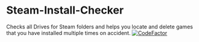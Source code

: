 # Steam-Install-Checker
 Checks all Drives for Steam folders and helps you locate and delete games that you have installed multiple times on accident.
[![CodeFactor](https://www.codefactor.io/repository/github/thefel0x/steam-install-checker/badge)](https://www.codefactor.io/repository/github/thefel0x/steam-install-checker)
